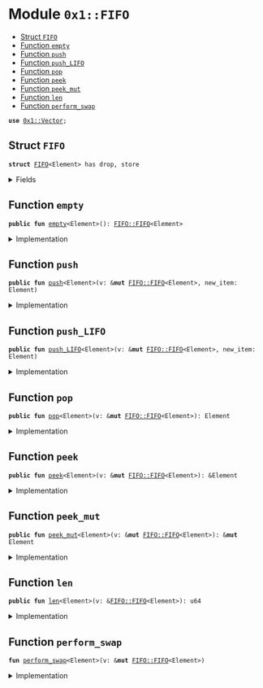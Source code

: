 
<a name="0x1_FIFO"></a>

# Module `0x1::FIFO`



-  [Struct `FIFO`](#0x1_FIFO_FIFO)
-  [Function `empty`](#0x1_FIFO_empty)
-  [Function `push`](#0x1_FIFO_push)
-  [Function `push_LIFO`](#0x1_FIFO_push_LIFO)
-  [Function `pop`](#0x1_FIFO_pop)
-  [Function `peek`](#0x1_FIFO_peek)
-  [Function `peek_mut`](#0x1_FIFO_peek_mut)
-  [Function `len`](#0x1_FIFO_len)
-  [Function `perform_swap`](#0x1_FIFO_perform_swap)


<pre><code><b>use</b> <a href="../../../../../../move-stdlib/docs/Vector.md#0x1_Vector">0x1::Vector</a>;
</code></pre>



<a name="0x1_FIFO_FIFO"></a>

## Struct `FIFO`



<pre><code><b>struct</b> <a href="FIFO.md#0x1_FIFO">FIFO</a>&lt;Element&gt; has drop, store
</code></pre>



<details>
<summary>Fields</summary>


<dl>
<dt>
<code>incoming: vector&lt;Element&gt;</code>
</dt>
<dd>

</dd>
<dt>
<code>outgoing: vector&lt;Element&gt;</code>
</dt>
<dd>

</dd>
</dl>


</details>

<a name="0x1_FIFO_empty"></a>

## Function `empty`



<pre><code><b>public</b> <b>fun</b> <a href="FIFO.md#0x1_FIFO_empty">empty</a>&lt;Element&gt;(): <a href="FIFO.md#0x1_FIFO_FIFO">FIFO::FIFO</a>&lt;Element&gt;
</code></pre>



<details>
<summary>Implementation</summary>


<pre><code><b>public</b> <b>fun</b> <a href="FIFO.md#0x1_FIFO_empty">empty</a>&lt;Element&gt;(): <a href="FIFO.md#0x1_FIFO">FIFO</a>&lt;Element&gt;{
    <b>let</b> incoming = <a href="../../../../../../move-stdlib/docs/Vector.md#0x1_Vector_empty">Vector::empty</a>&lt;Element&gt;();
    <b>let</b> outgoing = <a href="../../../../../../move-stdlib/docs/Vector.md#0x1_Vector_empty">Vector::empty</a>&lt;Element&gt;();
    <a href="FIFO.md#0x1_FIFO">FIFO</a> {
        incoming: incoming,
        outgoing: outgoing,
    }
}
</code></pre>



</details>

<a name="0x1_FIFO_push"></a>

## Function `push`



<pre><code><b>public</b> <b>fun</b> <a href="FIFO.md#0x1_FIFO_push">push</a>&lt;Element&gt;(v: &<b>mut</b> <a href="FIFO.md#0x1_FIFO_FIFO">FIFO::FIFO</a>&lt;Element&gt;, new_item: Element)
</code></pre>



<details>
<summary>Implementation</summary>


<pre><code><b>public</b> <b>fun</b> <a href="FIFO.md#0x1_FIFO_push">push</a>&lt;Element&gt;(v: &<b>mut</b> <a href="FIFO.md#0x1_FIFO">FIFO</a>&lt;Element&gt;, new_item: Element){
    <a href="../../../../../../move-stdlib/docs/Vector.md#0x1_Vector_push_back">Vector::push_back</a>&lt;Element&gt;(&<b>mut</b> v.incoming, new_item);
}
</code></pre>



</details>

<a name="0x1_FIFO_push_LIFO"></a>

## Function `push_LIFO`



<pre><code><b>public</b> <b>fun</b> <a href="FIFO.md#0x1_FIFO_push_LIFO">push_LIFO</a>&lt;Element&gt;(v: &<b>mut</b> <a href="FIFO.md#0x1_FIFO_FIFO">FIFO::FIFO</a>&lt;Element&gt;, new_item: Element)
</code></pre>



<details>
<summary>Implementation</summary>


<pre><code><b>public</b> <b>fun</b> <a href="FIFO.md#0x1_FIFO_push_LIFO">push_LIFO</a>&lt;Element&gt;(v: &<b>mut</b> <a href="FIFO.md#0x1_FIFO">FIFO</a>&lt;Element&gt;, new_item: Element){
    <a href="../../../../../../move-stdlib/docs/Vector.md#0x1_Vector_push_back">Vector::push_back</a>&lt;Element&gt;(&<b>mut</b> v.outgoing, new_item);
}
</code></pre>



</details>

<a name="0x1_FIFO_pop"></a>

## Function `pop`



<pre><code><b>public</b> <b>fun</b> <a href="FIFO.md#0x1_FIFO_pop">pop</a>&lt;Element&gt;(v: &<b>mut</b> <a href="FIFO.md#0x1_FIFO_FIFO">FIFO::FIFO</a>&lt;Element&gt;): Element
</code></pre>



<details>
<summary>Implementation</summary>


<pre><code><b>public</b> <b>fun</b> <a href="FIFO.md#0x1_FIFO_pop">pop</a>&lt;Element&gt;(v: &<b>mut</b> <a href="FIFO.md#0x1_FIFO">FIFO</a>&lt;Element&gt;): Element{
    <a href="FIFO.md#0x1_FIFO_perform_swap">perform_swap</a>&lt;Element&gt;(v);
    //now pop from the outgoing queue
    <a href="../../../../../../move-stdlib/docs/Vector.md#0x1_Vector_pop_back">Vector::pop_back</a>&lt;Element&gt;(&<b>mut</b> v.outgoing)
}
</code></pre>



</details>

<a name="0x1_FIFO_peek"></a>

## Function `peek`



<pre><code><b>public</b> <b>fun</b> <a href="FIFO.md#0x1_FIFO_peek">peek</a>&lt;Element&gt;(v: &<b>mut</b> <a href="FIFO.md#0x1_FIFO_FIFO">FIFO::FIFO</a>&lt;Element&gt;): &Element
</code></pre>



<details>
<summary>Implementation</summary>


<pre><code><b>public</b> <b>fun</b> <a href="FIFO.md#0x1_FIFO_peek">peek</a>&lt;Element&gt;(v: &<b>mut</b> <a href="FIFO.md#0x1_FIFO">FIFO</a>&lt;Element&gt;): & Element{
    <a href="FIFO.md#0x1_FIFO_perform_swap">perform_swap</a>&lt;Element&gt;(v);

    <b>let</b> len = <a href="../../../../../../move-stdlib/docs/Vector.md#0x1_Vector_length">Vector::length</a>&lt;Element&gt;(& v.outgoing);
    <a href="../../../../../../move-stdlib/docs/Vector.md#0x1_Vector_borrow">Vector::borrow</a>&lt;Element&gt;(& v.outgoing, len - 1)
}
</code></pre>



</details>

<a name="0x1_FIFO_peek_mut"></a>

## Function `peek_mut`



<pre><code><b>public</b> <b>fun</b> <a href="FIFO.md#0x1_FIFO_peek_mut">peek_mut</a>&lt;Element&gt;(v: &<b>mut</b> <a href="FIFO.md#0x1_FIFO_FIFO">FIFO::FIFO</a>&lt;Element&gt;): &<b>mut</b> Element
</code></pre>



<details>
<summary>Implementation</summary>


<pre><code><b>public</b> <b>fun</b> <a href="FIFO.md#0x1_FIFO_peek_mut">peek_mut</a>&lt;Element&gt;(v: &<b>mut</b> <a href="FIFO.md#0x1_FIFO">FIFO</a>&lt;Element&gt;): &<b>mut</b> Element{
    <a href="FIFO.md#0x1_FIFO_perform_swap">perform_swap</a>&lt;Element&gt;(v);

    <b>let</b> len = <a href="../../../../../../move-stdlib/docs/Vector.md#0x1_Vector_length">Vector::length</a>&lt;Element&gt;(& v.outgoing);
    <a href="../../../../../../move-stdlib/docs/Vector.md#0x1_Vector_borrow_mut">Vector::borrow_mut</a>&lt;Element&gt;(&<b>mut</b> v.outgoing, len - 1)
}
</code></pre>



</details>

<a name="0x1_FIFO_len"></a>

## Function `len`



<pre><code><b>public</b> <b>fun</b> <a href="FIFO.md#0x1_FIFO_len">len</a>&lt;Element&gt;(v: &<a href="FIFO.md#0x1_FIFO_FIFO">FIFO::FIFO</a>&lt;Element&gt;): u64
</code></pre>



<details>
<summary>Implementation</summary>


<pre><code><b>public</b> <b>fun</b> <a href="FIFO.md#0x1_FIFO_len">len</a>&lt;Element&gt;(v: & <a href="FIFO.md#0x1_FIFO">FIFO</a>&lt;Element&gt;): u64{
    <a href="../../../../../../move-stdlib/docs/Vector.md#0x1_Vector_length">Vector::length</a>&lt;Element&gt;(& v.outgoing) + <a href="../../../../../../move-stdlib/docs/Vector.md#0x1_Vector_length">Vector::length</a>&lt;Element&gt;(& v.incoming)
}
</code></pre>



</details>

<a name="0x1_FIFO_perform_swap"></a>

## Function `perform_swap`



<pre><code><b>fun</b> <a href="FIFO.md#0x1_FIFO_perform_swap">perform_swap</a>&lt;Element&gt;(v: &<b>mut</b> <a href="FIFO.md#0x1_FIFO_FIFO">FIFO::FIFO</a>&lt;Element&gt;)
</code></pre>



<details>
<summary>Implementation</summary>


<pre><code><b>fun</b> <a href="FIFO.md#0x1_FIFO_perform_swap">perform_swap</a>&lt;Element&gt;(v: &<b>mut</b> <a href="FIFO.md#0x1_FIFO">FIFO</a>&lt;Element&gt;) {
    <b>if</b> (<a href="../../../../../../move-stdlib/docs/Vector.md#0x1_Vector_length">Vector::length</a>&lt;Element&gt;(& v.outgoing) == 0) {
        //TODO: Add a proper error here, can't pop from an empty <a href="FIFO.md#0x1_FIFO">FIFO</a>
        <b>let</b> len = <a href="../../../../../../move-stdlib/docs/Vector.md#0x1_Vector_length">Vector::length</a>&lt;Element&gt;(&v.incoming);
        <b>assert</b>(len &gt; 0, 1);
        //If outgoing is empty, pop all of incoming into outgoing
        <b>while</b> (len &gt; 0) {
            <a href="../../../../../../move-stdlib/docs/Vector.md#0x1_Vector_push_back">Vector::push_back</a>&lt;Element&gt;(&<b>mut</b> v.outgoing,
                <a href="../../../../../../move-stdlib/docs/Vector.md#0x1_Vector_pop_back">Vector::pop_back</a>&lt;Element&gt;(&<b>mut</b> v.incoming));
            len = len - 1;
        }
    };
}
</code></pre>



</details>


[//]: # ("File containing references which can be used from documentation")
[ACCESS_CONTROL]: https://github.com/diem/dip/blob/main/dips/dip-2.md
[ROLE]: https://github.com/diem/dip/blob/main/dips/dip-2.md#roles
[PERMISSION]: https://github.com/diem/dip/blob/main/dips/dip-2.md#permissions

